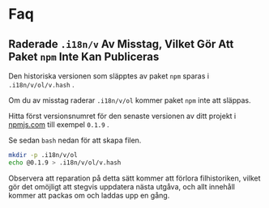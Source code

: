 # Faq

## Raderade `.i18n/v` Av Misstag, Vilket Gör Att Paket `npm` Inte Kan Publiceras

Den historiska versionen som släpptes av paket `npm` sparas i `.i18n/v/ol/v.hash` .

Om du av misstag raderar `.i18n/v/ol` kommer paket `npm` inte att släppas.

Hitta först versionsnumret för den senaste versionen av ditt projekt i [npmjs.com](//npmjs.com) till exempel `0.1.9` .

Se sedan `bash` nedan för att skapa filen.

```bash
mkdir -p .i18n/v/ol
echo @0.1.9 > .i18n/v/ol/v.hash
```

Observera att reparation på detta sätt kommer att förlora filhistoriken, vilket gör det omöjligt att stegvis uppdatera nästa utgåva, och allt innehåll kommer att packas om och laddas upp en gång.